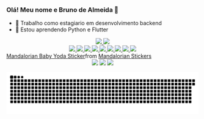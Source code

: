 ### Olá! Meu nome e Bruno de Almeida  👋

- 🔭 Trabalho como estagiario em desenvolvimento backend
- 🌱 Estou aprendendo Python e Flutter

<div align="center">
  <a href="https://github.com/brunodealmeida17">
  <img height="180em" src="https://github-readme-stats.vercel.app/api?username=brunodealmeida17&show_icons=true&theme=dark&include_all_commits=true&count_private=true"/>
  <img height="180em" src="https://github-readme-stats.vercel.app/api/top-langs/?username=brunodealmeida17&layout=compact&langs_count=7&theme=dark"/>
</div>
<div align="center">
  <img src="https://img.shields.io/badge/HTML5-E34F26?style=for-the-badge&logo=html5&logoColor=white" target="_blank">
   <img src="https://img.shields.io/badge/CSS-239120?&style=for-the-badge&logo=css3&logoColor=white" target="_blank">
   <img src="https://img.shields.io/badge/Bootstrap-563D7C?style=for-the-badge&logo=bootstrap&logoColor=white" target="_blank">
   <img src="https://img.shields.io/badge/Python-14354C?style=for-the-badge&logo=python&logoColor=white" target="_blank"> 
  <img src="https://img.shields.io/badge/PostgreSQL-316192?style=for-the-badge&logo=postgresql&logoColor=white" target="_blank">
  <img src="https://img.shields.io/badge/MySQL-00000F?style=for-the-badge&logo=mysql&logoColor=white" target="_blank">
  <img src="https://img.shields.io/badge/Flutter-02569B?style=for-the-badge&logo=flutter&logoColor=white" target="_blank">
  <img src="https://img.shields.io/badge/JavaScript-F7DF1E?style=for-the-badge&logo=javascript&logoColor=black" target="_blank">
  <img src="https://img.shields.io/badge/TypeScript-007ACC?style=for-the-badge&logo=typescript&logoColor=white" target="_blank">
 
</div>
  <div class="tenor-gif-embed" data-postid="19912272" data-share-method="host" data-aspect-ratio="0.903125" data-width="100%"><a href="https://tenor.com/view/mandalorian-baby-yoda-star-wars-cute-hide-gif-19912272">Mandalorian Baby Yoda Sticker</a>from <a href="https://tenor.com/search/mandalorian-stickers">Mandalorian Stickers</a></div> <script type="text/javascript" async src="https://tenor.com/embed.js"></script>
  
<div align="center">   
  <a href="https://wa.me/message/FZRHCLHOIPNXI1" target="_blank"><img src="https://img.shields.io/badge/WhatsApp-25D366?style=for-the-badge&logo=whatsapp&logoColor=white" target="_blank"></a> 	
  <a href = "mailto:brunodealmeida17@hotmail.com"><img src="https://img.shields.io/badge/-Hotmail-%23333?style=for-the-badge&logo=gmail&logoColor=white" target="_blank"></a>
  <a href="https://www.linkedin.com/in/brunodealmeidamiranda/" target="_blank"><img src="https://img.shields.io/badge/-LinkedIn-%230077B5?style=for-the-badge&logo=linkedin&logoColor=white" target="_blank"></a> 
 
  ![Snake animation](https://github.com/brunodealmeida17/brunodealmeida17/blob/output/github-contribution-grid-snake.svg)
 
</div>  

